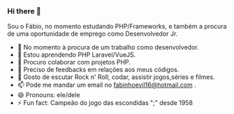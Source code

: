 ### Hi there 👋

Sou o Fábio, no momento estudando PHP/Frameworks, e também a procura de uma oportunidade de emprego como Desenvolvedor Jr.

- 🔭 No momento à procura de um trabalho como desenvolvedor. 
- 🌱 Estou aprendendo PHP Laravel/VueJS.
- 👯 Procuro colaborar com projetos PHP.
- 🤔 Preciso de feedbacks em relações aos meus códigos.
- 💬 Gosto de escutar Rock n' Roll, codar, assistir jogos,séries e filmes.
- 📫 Pode me mandar um email no fabinhoevil16@hotmail.com .
- 😄 Pronouns: ele/dele
- ⚡ Fun fact: Campeão do jogo das escondidas ";" desde 1958
